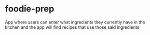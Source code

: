 # foodie-prep
App where users can enter what ingredients they currently have in the kitchen and the app will find recipes that use those said ingredients

